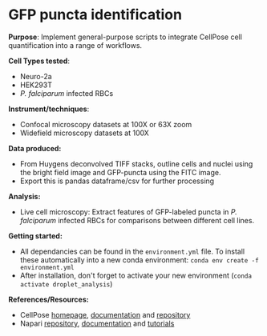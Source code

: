 # GFP puncta identification

**Purpose**: 
Implement general-purpose scripts to integrate CellPose cell quantification into a range of workflows.

**Cell Types tested**: 
- Neuro-2a 
- HEK293T
- *P. falciparum* infected RBCs

**Instrument/techniques**:
- Confocal microscopy datasets at 100X or 63X zoom
- Widefield microscopy datasets at 100X

**Data produced:** 
- From Huygens deconvolved TIFF stacks, outline cells and nuclei using the bright field image and GFP-puncta using the FITC image.
- Export this is pandas dataframe/csv for further processing

**Analysis:** 
- Live cell microscopy: Extract features of GFP-labeled puncta in *P. falciparum* infected RBCs for comparisons between different cell lines.

**Getting started:**
- All dependancies can be found in the ```environment.yml``` file. To install these automatically into a new conda environment:
```conda env create -f environment.yml```
- After installation, don't forget to activate your new environment (```conda activate droplet_analysis```)

**References/Resources:** 
- CellPose [homepage](http://www.cellpose.org/), [documentation](https://cellpose.readthedocs.io/en/latest/) and [repository](https://github.com/MouseLand/cellpose)
- Napari [repository](https://github.com/napari/napari), [documentation](https://napari.org/docs/) and [tutorials](https://napari.org/tutorials/)

